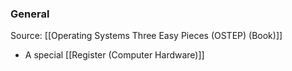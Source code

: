 ### General
Source: [[Operating Systems Three Easy Pieces (OSTEP) (Book)]]
- A special [[Register (Computer Hardware)]]